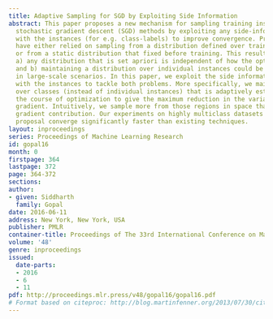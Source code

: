 ```yaml
---
title: Adaptive Sampling for SGD by Exploiting Side Information
abstract: This paper proposes a new mechanism for sampling training instances for
  stochastic gradient descent (SGD) methods by exploiting any side-information associated
  with the instances (for e.g. class-labels) to improve convergence. Previous methods
  have either relied on sampling from a distribution defined over training instances
  or from a static distribution that fixed before training. This results in two problems
  a) any distribution that is set apriori is independent of how the optimization progresses
  and b) maintaining a distribution over individual instances could be infeasible
  in large-scale scenarios. In this paper, we exploit the side information associated
  with the instances to tackle both problems. More specifically, we maintain a distribution
  over classes (instead of individual instances) that is adaptively estimated during
  the course of optimization to give the maximum reduction in the variance of the
  gradient. Intuitively, we sample more from those regions in space that have a \textitlarger
  gradient contribution. Our experiments on highly multiclass datasets show that our
  proposal converge significantly faster than existing techniques.
layout: inproceedings
series: Proceedings of Machine Learning Research
id: gopal16
month: 0
firstpage: 364
lastpage: 372
page: 364-372
sections: 
author:
- given: Siddharth
  family: Gopal
date: 2016-06-11
address: New York, New York, USA
publisher: PMLR
container-title: Proceedings of The 33rd International Conference on Machine Learning
volume: '48'
genre: inproceedings
issued:
  date-parts:
  - 2016
  - 6
  - 11
pdf: http://proceedings.mlr.press/v48/gopal16/gopal16.pdf
# Format based on citeproc: http://blog.martinfenner.org/2013/07/30/citeproc-yaml-for-bibliographies/
---
```

